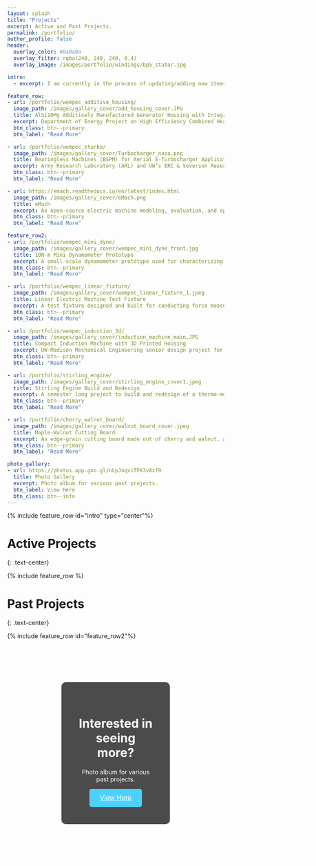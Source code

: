 ```yaml
---
layout: splash
title: "Projects"
excerpt: Active and Past Projects.
permalink: /portfolio/
author_profile: false
header: 
  overlay_color: #0a0a0a
  overlay_filter: rgba(240, 240, 240, 0.4)
  overlay_image: /images/portfolio/windings/bp5_stator.jpg

intro: 
  - excerpt: I am currently in the process of updating/adding new items to my portfolio, some pages here are not fully completed yet. I am hoping to have them done by the end of August.

feature_row:
- url: /portfolio/wempec_additive_housing/
  image_path: /images/gallery_cover/add_housing_cover.JPG
  title: AlSi10Mg Additively Manufactured Generator Housing with Integrated Cooling Channels
  excerpt: Department of Energy Project on High Efficiency Combined Heat and Power (CHP) Generation. 
  btn_class: btn--primary
  btn_label: "Read More"

- url: /portfolio/wempec_eturbo/
  image_path: /images/gallery_cover/Turbocharger_nasa.png
  title: Bearingless Machines (BSPM) for Aerial E-Turbocharger Application
  excerpt: Army Research Laboratory (ARL) and UW’s ERC & Severson Research Group to explore using bearingless motor technology to create a new generation of electric turbochargers for aerial vehicles.
  btn_class: btn--primary
  btn_label: "Read More"

- url: https://emach.readthedocs.io/en/latest/index.html
  image_path: /images/gallery_cover/eMach.png
  title: eMach
  excerpt: An open-source electric machine modeling, evaluation, and optimization framework developed in Python.
  btn_class: btn--primary
  btn_label: "Read More"

feature_row2:
- url: /portfolio/wempec_mini_dyne/
  image_path: /images/gallery_cover/wempec_mini_dyne_front.jpg
  title: 10N-m Mini Dynamometer Prototype
  excerpt: A small-scale dynamometer prototype used for characterizing small form factor rotatry electric machines. Capable of torque measurement of up to 10Nm and speed of 3000RPM.
  btn_class: btn--primary
  btn_label: "Read More"

- url: /portfolio/wempec_linear_fixture/
  image_path: /images/gallery_cover/wempec_linear_fixture_1.jpeg
  title: Linear Electric Machine Test Fixture
  excerpt: A test fixture designed and built for conducting force measurement on a linear electric machine with a HAAS CNC TM-1 mill.
  btn_class: btn--primary
  btn_label: "Read More"

- url: /portfolio/wempec_induction_3d/
  image_path: /images/gallery_cover/induction_machine_main.JPG
  title: Compact Induction Machine with 3D Printed Housing
  excerpt: UW-Madison Mechanical Engineering senior design project for the Grainger Engineering Design Innovation Lab.
  btn_class: btn--primary
  btn_label: "Read More"

- url: /portfolio/stirling_engine/
  image_path: /images/gallery_cover/stirling_engine_cover1.jpeg
  title: Stirling Engine Build and Redesign
  excerpt: A semester long project to build and redesign of a thermo-mechanical device (Stirling Engine).
  btn_class: btn--primary
  btn_label: "Read More"

- url: /portfolio/cherry_walnut_board/
  image_path: /images/gallery_cover/walnut_board_cover.jpeg
  title: Maple-Walnut Cutting Board
  excerpt: An edge-grain cutting board made out of cherry and walnut, a graduation gift for a friend.
  btn_class: btn--primary
  btn_label: "Read More"

photo_gallery:
- url: https://photos.app.goo.gl/nLpJnqviTFK3v8zf9
  title: Photo Gallery
  excerpt: Photo album for various past projects.
  btn_label: View Here
  btn_class: btn--info
---
```


<style>
  #show_bg {
    background-image: linear-gradient(to bottom, rgba(255, 255, 255, 0.6), rgba(255, 255, 255, 0.6)),
    url('/images/gallery_cover/photo_gallery.png');
    width: 100%;
    height: 300px;
    background-size: cover;
    color: white;
    padding:100px
  }

  /* Container holding the image and the text */
  .container {
  position: relative;
  text-align: center;
  }

  /* Bottom right text */
  .text-block {
    position: absolute;
    top: 50%;
    left: 50%;
    background-color: black;
    opacity: 0.7;
    color: white;
    transform: translate(-50%, -50%);
    padding:40px;
    border-radius: 10px;
  }

  .container .btn {
  /* position: absolute;
  top: 50%;
  left: 50%;
  transform: translate(-50%, -50%);
  -ms-transform: translate(-50%, -50%); */
  background-color: #00BFFF;
  color: white;
  font-size: 16px;
  padding: 12px 24px;
  border: none;
  cursor: pointer;
  border-radius: 5px;
  }

  .container .btn:hover {
    background-color: #48D1CC;
  }

    
</style>

{% include feature_row id="intro" type="center"%}

# Active Projects
{: .text-center}
<br/>

{% include feature_row %}

# Past Projects
{: .text-center}
<br/>


{% include feature_row id="feature_row2"%}

<!-- {% include feature_row id="photo_gallery" type="center"%} -->

<div class="container">
  <div id='show_bg'>
    <div class="text-block">
      <h1 style="color: white;">Interested in seeing more?</h1>
      <p>Photo album for various past projects.</p>
      <a href="https://photos.app.goo.gl/nLpJnqviTFK3v8zf9"><button class="btn"><u>View Here</u></button></a>
    </div>
  </div>
</div>

<br/>



